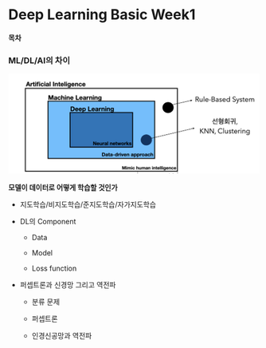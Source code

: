 # Deep Learning Basic Week1

**목차**

### ML/DL/AI의 차이

<img src="../figures/week1-1.png" width=800px>

**모델이 데이터로 어떻게 학습할 것인가**

- 지도학습/비지도학습/준지도학습/자가지도학습

- DL의 Component
	
	- Data

	- Model

	- Loss function

- 퍼셉트론과 신경망 그리고 역전파

	- 분류 문제

	- 퍼셉트론

	- 인경신공망과 역전파